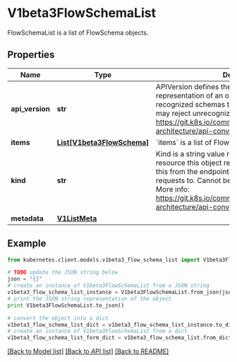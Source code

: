 # V1beta3FlowSchemaList

FlowSchemaList is a list of FlowSchema objects.

## Properties
Name | Type | Description | Notes
------------ | ------------- | ------------- | -------------
**api_version** | **str** | APIVersion defines the versioned schema of this representation of an object. Servers should convert recognized schemas to the latest internal value, and may reject unrecognized values. More info: https://git.k8s.io/community/contributors/devel/sig-architecture/api-conventions.md#resources | [optional] 
**items** | [**List[V1beta3FlowSchema]**](V1beta3FlowSchema.md) | &#x60;items&#x60; is a list of FlowSchemas. | 
**kind** | **str** | Kind is a string value representing the REST resource this object represents. Servers may infer this from the endpoint the kubernetes.client submits requests to. Cannot be updated. In CamelCase. More info: https://git.k8s.io/community/contributors/devel/sig-architecture/api-conventions.md#types-kinds | [optional] 
**metadata** | [**V1ListMeta**](V1ListMeta.md) |  | [optional] 

## Example

```python
from kubernetes.client.models.v1beta3_flow_schema_list import V1beta3FlowSchemaList

# TODO update the JSON string below
json = "{}"
# create an instance of V1beta3FlowSchemaList from a JSON string
v1beta3_flow_schema_list_instance = V1beta3FlowSchemaList.from_json(json)
# print the JSON string representation of the object
print V1beta3FlowSchemaList.to_json()

# convert the object into a dict
v1beta3_flow_schema_list_dict = v1beta3_flow_schema_list_instance.to_dict()
# create an instance of V1beta3FlowSchemaList from a dict
v1beta3_flow_schema_list_form_dict = v1beta3_flow_schema_list.from_dict(v1beta3_flow_schema_list_dict)
```
[[Back to Model list]](../README.md#documentation-for-models) [[Back to API list]](../README.md#documentation-for-api-endpoints) [[Back to README]](../README.md)



